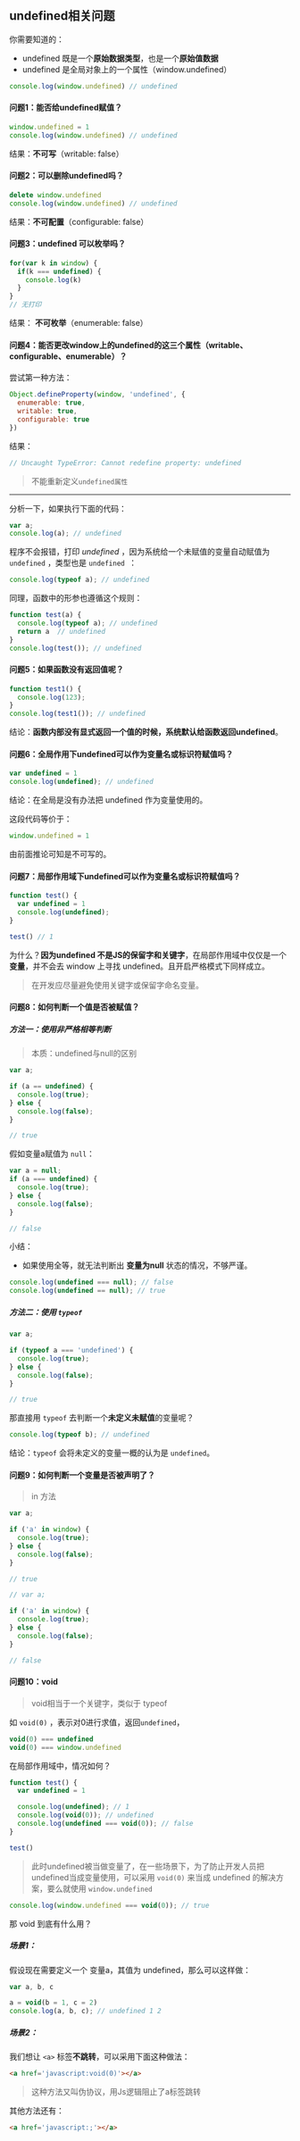 ## undefined相关问题

你需要知道的：

- undefined 既是一个**原始数据类型**，也是一个**原始值数据**
- undefined 是全局对象上的一个属性（window.undefined）

```js
console.log(window.undefined) // undefined
```

#### 问题1：能否给undefined赋值？

```js
window.undefined = 1
console.log(window.undefined) // undefined
```

结果：**不可写**（writable: false）

#### 问题2：可以删除undefined吗？

```js
delete window.undefined
console.log(window.undefined) // undefined
```

结果：**不可配置**（configurable: false）

#### 问题3：undefined 可以枚举吗？

```js
for(var k in window) {
  if(k === undefined) {
    console.log(k)  
  }  
}
// 无打印
```

结果： **不可枚举**（enumerable: false）



#### 问题4：能否更改window上的undefined的这三个属性（writable、configurable、enumerable）？

尝试第一种方法：

```js
Object.defineProperty(window, 'undefined', {
  enumerable: true,
  writable: true,
  configurable: true
})
```

结果：

```js
// Uncaught TypeError: Cannot redefine property: undefined
```

> 不能重新定义`undefined属性` 

---



分析一下，如果执行下面的代码：

```js
var a;
console.log(a); // undefined
```

程序不会报错，打印 *undefined* ，因为系统给一个未赋值的变量自动赋值为 `undefined` ，类型也是 `undefined `：

```js
console.log(typeof a); // undefined
```

同理，函数中的形参也遵循这个规则：

```js
function test(a) {
  console.log(typeof a); // undefined
  return a  // undefined
}
console.log(test()); // undefined
```

#### 问题5：如果函数没有返回值呢？

```js
function test1() {
  console.log(123);
}
console.log(test1()); // undefined
```

结论：**函数内部没有显式返回一个值的时候，系统默认给函数返回undefined**。

 

#### 问题6：全局作用下undefined可以作为变量名或标识符赋值吗？

```js
var undefined = 1
console.log(undefined); // undefined
```

结论：在全局是没有办法把 undefined 作为变量使用的。

这段代码等价于：

```js
window.undefined = 1
```

由前面推论可知是不可写的。

#### 问题7：局部作用域下undefined可以作为变量名或标识符赋值吗？

```js
function test() {
  var undefined = 1
  console.log(undefined);
}

test() // 1
```

为什么？**因为undefined 不是JS的保留字和关键字**，在局部作用域中仅仅是一个**变量**，并不会去 window 上寻找 undefined。且开启严格模式下同样成立。

> 在开发应尽量避免使用关键字或保留字命名变量。

#### 问题8：如何判断一个值是否被赋值？

##### 方法一：使用非严格相等判断

> 本质：undefined与null的区别

```js
var a;

if (a == undefined) {
  console.log(true);
} else {
  console.log(false);
}

// true
```

假如变量a赋值为 `null`：

```js
var a = null;
if (a === undefined) {
  console.log(true);
} else {
  console.log(false);
}

// false
```

小结：

- 如果使用全等，就无法判断出 **变量为null** 状态的情况，不够严谨。

```js
console.log(undefined === null); // false
console.log(undefined == null); // true
```

##### 方法二：使用 `typeof`

```js
var a;

if (typeof a === 'undefined') {
  console.log(true);
} else {
  console.log(false);
}

// true
```

那直接用 `typeof` 去判断一个**未定义未赋值**的变量呢？

```js
console.log(typeof b); // undefined
```

结论：`typeof` 会将未定义的变量一概的认为是 `undefined`。

#### 问题9：如何判断一个变量是否被声明了？

> in 方法

```js
var a;

if ('a' in window) {
  console.log(true);
} else {
  console.log(false);
}

// true
```

```js
// var a;

if ('a' in window) {
  console.log(true);
} else {
  console.log(false);
}

// false
```

#### 问题10：void

> void相当于一个关键字，类似于 typeof 

如 `void(0)` ，表示对0进行求值，返回`undefined`，

```js
void(0) === undefined
void(0) === window.undefined
```

在局部作用域中，情况如何？

```js
function test() {
  var undefined = 1

  console.log(undefined); // 1
  console.log(void(0)); // undefined
  console.log(undefined === void(0)); // false
}

test()
```

> 此时undefined被当做变量了，在一些场景下，为了防止开发人员把undefined当成变量使用，可以采用 `void(0)` 来当成 undefined 的解决方案，要么就使用 `window.undefined`

```js
console.log(window.undefined === void(0)); // true
```



那 void 到底有什么用？

##### 场景1：

假设现在需要定义一个 变量a，其值为 undefined，那么可以这样做：

```js
var a, b, c

a = void(b = 1, c = 2)
console.log(a, b, c); // undefined 1 2
```

##### 场景2：

我们想让 `<a>` 标签**不跳转**，可以采用下面这种做法：

```html
<a href='javascript:void(0)'></a>
```

> 这种方法又叫伪协议，用Js逻辑阻止了a标签跳转

其他方法还有：

```html
<a href='javascript:;'></a>
```

